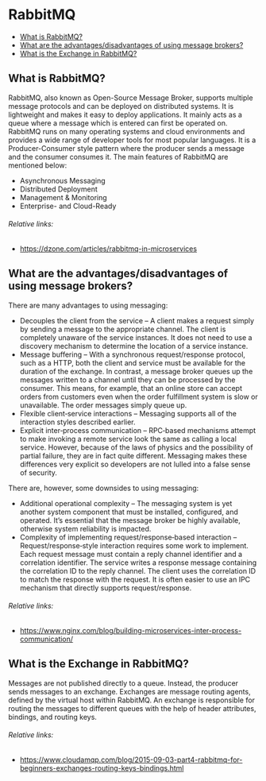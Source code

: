 # RabbitMQ
- [What is RabbitMQ?](#what-is-rabbitmq)
- [What are the advantages/disadvantages of using message brokers?](#what-are-the-advantagesdisadvantages-of-using-message-brokers)
- [What is the Exchange in RabbitMQ?](#what-is-the-exchange-in-rabbitmq)

## What is RabbitMQ?
RabbitMQ, also known as Open-Source Message Broker, supports multiple message protocols and can be deployed on distributed systems. It is lightweight and makes it easy to deploy applications. It mainly acts as a queue where a message which is entered can first be operated on. RabbitMQ runs on many operating systems and cloud environments and provides a wide range of developer tools for most popular languages. It is a Producer-Consumer style pattern where the producer sends a message and the consumer consumes it. The main features of RabbitMQ are mentioned below:
+ Asynchronous Messaging
+ Distributed Deployment
+ Management & Monitoring
+ Enterprise- and Cloud-Ready
###### Relative links:
+ https://dzone.com/articles/rabbitmq-in-microservices

## What are the advantages/disadvantages of using message brokers?
There are many advantages to using messaging:

- Decouples the client from the service – A client makes a request simply by sending a message to the appropriate channel. The client is completely unaware of the service instances. It does not need to use a discovery mechanism to determine the location of a service instance.
- Message buffering – With a synchronous request/response protocol, such as a HTTP, both the client and service must be available for the duration of the exchange. In contrast, a message broker queues up the messages written to a channel until they can be processed by the consumer. This means, for example, that an online store can accept orders from customers even when the order fulfillment system is slow or unavailable. The order messages simply queue up.
- Flexible client‑service interactions – Messaging supports all of the interaction styles described earlier.
- Explicit inter‑process communication – RPC‑based mechanisms attempt to make invoking a remote service look the same as calling a local service. However, because of the laws of physics and the possibility of partial failure, they are in fact quite different. Messaging makes these differences very explicit so developers are not lulled into a false sense of security.

There are, however, some downsides to using messaging:

- Additional operational complexity – The messaging system is yet another system component that must be installed, configured, and operated. It’s essential that the message broker be highly available, otherwise system reliability is impacted.
- Complexity of implementing request/response‑based interaction – Request/response‑style interaction requires some work to implement. Each request message must contain a reply channel identifier and a correlation identifier. The service writes a response message containing the correlation ID to the reply channel. The client uses the correlation ID to match the response with the request. It is often easier to use an IPC mechanism that directly supports request/response.
###### Relative links:
- https://www.nginx.com/blog/building-microservices-inter-process-communication/

## What is the Exchange in RabbitMQ?
Messages are not published directly to a queue. Instead, the producer sends messages to an exchange. Exchanges are message routing agents, defined by the virtual host within RabbitMQ. An exchange is responsible for routing the messages to different queues with the help of header attributes, bindings, and routing keys.
###### Relative links:
- https://www.cloudamqp.com/blog/2015-09-03-part4-rabbitmq-for-beginners-exchanges-routing-keys-bindings.html
